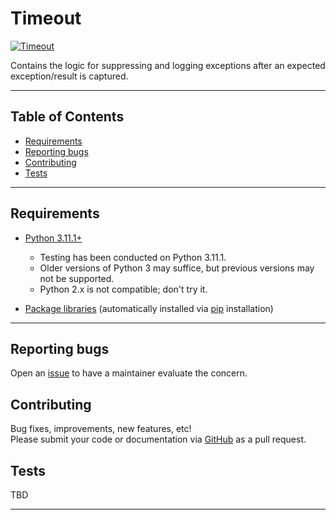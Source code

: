 
# Timeout #

[![Timeout][repo_badge]](#timeout)

Contains the logic for suppressing and logging exceptions after an expected exception/result is captured.

---

## Table of Contents ##

* [Requirements](#requirements)
* [Reporting bugs](#reporting-bugs)
* [Contributing](#contributing)
* [Tests](#tests)

---

## Requirements ##

* [Python 3.11.1+][python_install]
  * Testing has been conducted on Python 3.11.1.
  * Older versions of Python 3 may suffice, but previous versions may not be supported.
  * Python 2.x is not compatible; don't try it.

* [Package libraries](requirements.txt) (automatically installed via [pip][pip_install] installation)

---

## Reporting bugs ##

Open an [issue][repo_issue] to have a maintainer evaluate the concern.

## Contributing ##

Bug fixes, improvements, new features, etc! \
Please submit your code or documentation via [GitHub][repo] as a pull request.

## Tests ##

TBD

---

[repo]: https://github.com/Reyalsorik/python-suppress
[repo_issue]: https://github.com/Reyalsorik/python-suppress/issues

[repo_badge]: https://img.shields.io/badge/Suppress-555555.svg?logo=github

[python_install]: https://www.python.org/downloads/
[pip_install]: https://pip.pypa.io/en/stable/installation/
